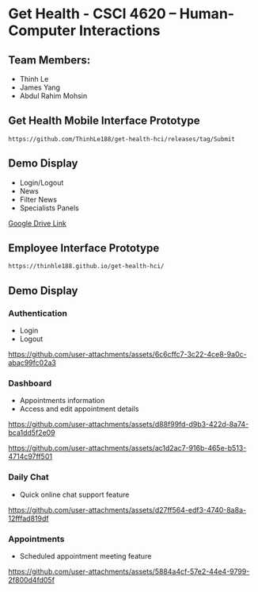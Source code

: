 # Get Health - CSCI 4620 – Human-Computer Interactions

## Team Members:

-   Thinh Le
-   James Yang
-   Abdul Rahim Mohsin

## Get Health Mobile Interface Prototype

`https://github.com/ThinhLe188/get-health-hci/releases/tag/Submit`

## Demo Display

-   Login/Logout
-   News
-   Filter News
-   Specialists Panels

[Google Drive Link](https://drive.google.com/file/d/1BqVJFko4rSRJNYjwB9NL6lriza2yKK2s/view?usp=sharing)

## Employee Interface Prototype

`https://thinhle188.github.io/get-health-hci/`

## Demo Display

### Authentication

-   Login
-   Logout

https://github.com/user-attachments/assets/6c6cffc7-3c22-4ce8-9a0c-abac99fc02a3

### Dashboard

-   Appointments information
-   Access and edit appointment details

https://github.com/user-attachments/assets/d88f99fd-d9b3-422d-8a74-bca1dd5f2e09

https://github.com/user-attachments/assets/ac1d2ac7-916b-465e-b513-4714c97ff501

### Daily Chat

-   Quick online chat support feature

https://github.com/user-attachments/assets/d27ff564-edf3-4740-8a8a-12fffad819df

### Appointments

-   Scheduled appointment meeting feature

https://github.com/user-attachments/assets/5884a4cf-57e2-44e4-9799-2f800d4fd05f
